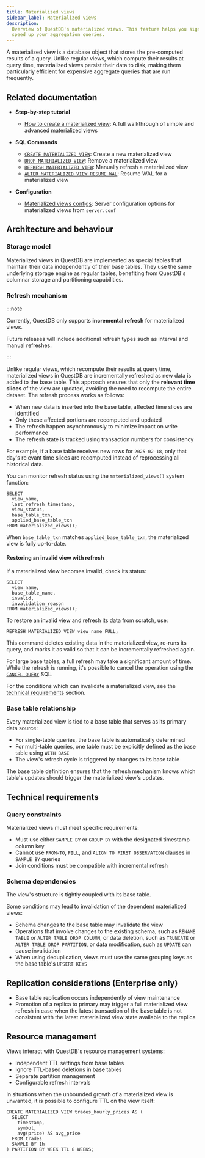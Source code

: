 ```yaml
---
title: Materialized views
sidebar_label: Materialized views
description:
  Overview of QuestDB's materialized views. This feature helps you significantly
  speed up your aggregation queries.
---
```


A materialized view is a database object that stores the pre-computed results of
a query. Unlike regular views, which compute their results at query time,
materialized views persist their data to disk, making them particularly
efficient for expensive aggregate queries that are run frequently.

## Related documentation

- **Step-by-step tutorial**

  - [How to create a materialized view](/blog/how-to-create-a-materialized-view/):
    A full walkthrough of simple and advanced materialized views

- **SQL Commands**

  - [`CREATE MATERIALIZED VIEW`](/docs/reference/sql/create-mat-view/): Create a
    new materialized view
  - [`DROP MATERIALIZED VIEW`](/docs/reference/sql/drop-mat-view/): Remove a
    materialized view
  - [`REFRESH MATERIALIZED VIEW`](/docs/reference/sql/refresh-mat-view/):
    Manually refresh a materialized view
  - [`ALTER MATERIALIZED VIEW RESUME WAL`](/docs/reference/sql/alter-mat-view-resume-wal/):
    Resume WAL for a materialized view

- **Configuration**
  - [Materialized views configs](/docs/configuration/#materialized-views):
    Server configuration options for materialized views from `server.conf`

## Architecture and behaviour

### Storage model

Materialized views in QuestDB are implemented as special tables that maintain
their data independently of their base tables. They use the same underlying
storage engine as regular tables, benefiting from QuestDB's columnar storage and
partitioning capabilities.

### Refresh mechanism

:::note

Currently, QuestDB only supports **incremental refresh** for materialized views.

Future releases will include additional refresh types such as interval and
manual refreshes.

:::

Unlike regular views, which recompute their results at query time, materialized
views in QuestDB are incrementally refreshed as new data is added to the base
table. This approach ensures that only the **relevant time slices** of the view
are updated, avoiding the need to recompute the entire dataset. The refresh
process works as follows:

- When new data is inserted into the base table, affected time slices are
  identified
- Only these affected portions are recomputed and updated
- The refresh happen asynchronously to minimize impact on write performance
- The refresh state is tracked using transaction numbers for consistency

For example, if a base table receives new rows for `2025-02-18`, only that day's
relevant time slices are recomputed instead of reprocessing all historical data.

You can monitor refresh status using the `materialized_views()` system function:

```questdb-sql title="Listing all materialized views"
SELECT
  view_name,
  last_refresh_timestamp,
  view_status,
  base_table_txn,
  applied_base_table_txn
FROM materialized_views();
```

When `base_table_txn` matches `applied_base_table_txn`, the materialized view is
fully up-to-date.

#### Restoring an invalid view with refresh

If a materialized view becomes invalid, check its status:

```questdb-sql title="Checking view status"
SELECT
  view_name,
  base_table_name,
  invalid,
  invalidation_reason
FROM materialized_views();
```

To restore an invalid view and refresh its data from scratch, use:

```questdb-sql title="Restoring an invalid view"
REFRESH MATERIALIZED VIEW view_name FULL;
```

This command deletes existing data in the materialized view, re-runs its query,
and marks it as valid so that it can be incrementally refreshed again.

For large base tables, a full refresh may take a significant amount of time.
While the refresh is running, it's possible to cancel the operation using the
[`CANCEL QUERY`](/docs/reference/sql/cancel-query/) SQL.

For the conditions which can invalidate a materialized view, see the
[technical requirements](#technical-requirements) section.

### Base table relationship

Every materialized view is tied to a base table that serves as its primary data
source:

- For single-table queries, the base table is automatically determined
- For multi-table queries, one table must be explicitly defined as the base
  table using `WITH BASE`
- The view's refresh cycle is triggered by changes to its base table

The base table definition ensures that the refresh mechanism knows which table's
updates should trigger the materialized view's updates.

## Technical requirements

### Query constraints

Materialized views must meet specific requirements:

- Must use either `SAMPLE BY` or `GROUP BY` with the designated timestamp column
  key
- Cannot use `FROM-TO`, `FILL`, and `ALIGN TO FIRST OBSERVATION` clauses in
  `SAMPLE BY` queries
- Join conditions must be compatible with incremental refresh

### Schema dependencies

The view's structure is tightly coupled with its base table.

Some conditions may lead to invalidation of the dependent materialized views:

- Schema changes to the base table may invalidate the view
- Operations that involve changes to the existing schema, such as `RENAME TABLE`
  or `ALTER TABLE DROP COLUMN`, or data deletion, such as `TRUNCATE` or
  `ALTER TABLE DROP PARTITION`, or data modification, such as `UPDATE` can cause
  invalidation
- When using deduplication, views must use the same grouping keys as the base
  table's `UPSERT KEYS`

## Replication considerations (Enterprise only)

- Base table replication occurs independently of view maintenance
- Promotion of a replica to primary may trigger a full materialized view refresh
  in case when the latest transaction of the base table is not consistent with
  the latest materialized view state available to the replica

## Resource management

Views interact with QuestDB's resource management systems:

- Independent TTL settings from base tables
- Ignore TTL-based deletions in base tables
- Separate partition management
- Configurable refresh intervals

In situations when the unbounded growth of a materialized view is unwanted, it
is possible to configure TTL on the view itself:

```questdb-sql title="Create a materialized view with a TTL policy"
CREATE MATERIALIZED VIEW trades_hourly_prices AS (
  SELECT
    timestamp,
    symbol,
    avg(price) AS avg_price
  FROM trades
  SAMPLE BY 1h
) PARTITION BY WEEK TTL 8 WEEKS;
```

